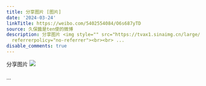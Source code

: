 ```yaml
---
title: 分享图片 [图片]
date: '2024-03-24'
linkTitle: https://weibo.com/5402554084/O6s687yTD
source: 久保醬是ten使的微博
description: 分享图片 <img style="" src="https://tvax1.sinaimg.cn/large/005TCz76gy1ho1tixsqubj30q80zgdj8.jpg"
  referrerpolicy="no-referrer"><br><br> ...
disable_comments: true
---
```

分享图片 <img style="" src="https://tvax1.sinaimg.cn/large/005TCz76gy1ho1tixsqubj30q80zgdj8.jpg" referrerpolicy="no-referrer"><br><br> ...